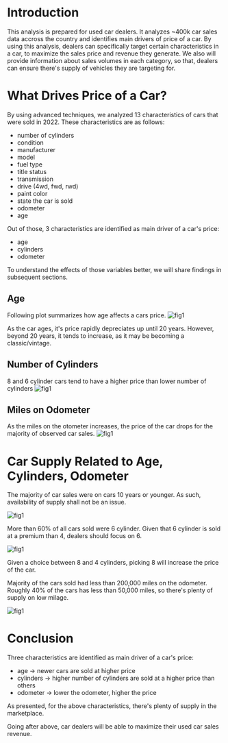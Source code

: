 # Introduction
This analysis is prepared for used car dealers. It analyzes ~400k car sales data accross the country and identifies main drivers of price of a car.
By using this analysis, dealers can specifically target certain characteristics in a car, to maximize the sales price and revenue they generate.
We also will provide information about sales volumes in each category, so that, dealers can ensure there's supply of vehicles they are targeting for.

# What Drives Price of a Car?
By using advanced techniques, we analyzed 13 characteristics of cars that were sold in 2022. These characteristics are as follows:
- number of cylinders
- condition
- manufacturer
- model
- fuel type
- title status
- transmission
- drive (4wd, fwd, rwd)
- paint color
- state the car is sold
- odometer
- age

Out of those, 3 characteristics are identified as main driver of a car's price:
- age
- cylinders
- odometer

To understand the effects of those variables better, we will share findings in subsequent sections.

## Age
Following plot summarizes how age affects a cars price.
<img src="images/age_vs_price.png" alt="fig1">

As the car ages, it's price rapidly depreciates up until 20 years. However, beyond 20 years, it tends to increase, as it may be becoming a classic/vintage.

## Number of Cylinders
8 and 6 cylinder cars tend to have a higher price than lower number of cylinders
<img src="images/cyl_vs_price.png" alt="fig1">

## Miles on Odometer
As the miles on the otometer increases, the price of the car drops for the majority of observed car sales.
<img src="images/odo_vs_price.png" alt="fig1">

# Car Supply Related to Age, Cylinders, Odometer
The majority of car sales were on cars 10 years or younger. As such, availability of supply shall not be an issue.

<img src="images/age_dist.png" alt="fig1">

More than 60% of all cars sold were 6 cylinder. Given that 6 cylinder is sold at a premium than 4, dealers should focus on 6.

<img src="images/cyl_dist.png" alt="fig1">

Given a choice between 8 and 4 cylinders, picking 8 will increase the price of the car.

Majority of the cars sold had less than 200,000 miles on the odometer. Roughly 40% of the cars has less than 50,000 miles, so there's plenty of supply on low milage.

<img src="images/odo_dist.png" alt="fig1">

# Conclusion

Three characteristics are identified as main driver of a car's price:
- age -> newer cars are sold at higher price
- cylinders -> higher number of cylinders are sold at a higher price than others
- odometer -> lower the odometer, higher the price

As presented, for the above characteristics, there's plenty of supply in the marketplace.

Going after above, car dealers will be able to maximize their used car sales revenue.
